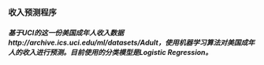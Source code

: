 ### 收入预测程序   
   
##### 基于UCI的这一份美国成年人收入数据http://archive.ics.uci.edu/ml/datasets/Adult，使用机器学习算法对美国成年人的收入进行预测。目前使用的分类模型是Logistic Regression。   


